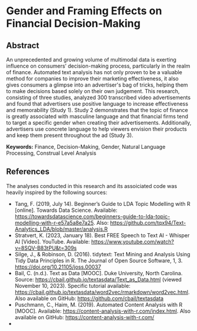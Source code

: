 # Gender and Framing Effects on Financial Decision-Making

## Abstract
An unprecedented and growing volume of multimodal data is exerting influence on consumers’ decision-making process, particularly in the realm of finance. Automated text analysis has not only proven to be a valuable method for companies to improve their marketing effectiveness, it also gives consumers a glimpse into an advertiser's bag of tricks, helping them to make decisions based solely on their own judgement. This research, consisting of three studies, analyzed 300 transcribed video advertisements and found that advertisers use positive language to increase effectiveness and memorability (Study 1). Study 2 demonstrates that the topic of finance is greatly associated with masculine language and that financial firms tend to target a specific gender when creating their advertisements. Additionally, advertisers use concrete language to help viewers envision their products and keep them present throughout the ad (Study 3).

**Keywords:** Finance, Decision-Making, Gender, Natural Language Processing, Construal Level Analysis 


## References
The analyses conducted in this research and its assoiciated code was heavily inspired by the following sources:
- Tang, F. (2019, July 14). Beginner’s Guide to LDA Topic Modelling with R [online]. Towards Data Science. Available: https://towardsdatascience.com/beginners-guide-to-lda-topic-modelling-with-r-e57a5a8e7a25. Also: https://github.com/tqx94/Text-Analytics_LDA/blob/master/analysis.R
- Stratvert, K. (2023, January 18). Best FREE Speech to Text AI - Whisper AI [Video]. YouTube. Available: https://www.youtube.com/watch?v=8SQV-B83tPU&t=309s
- Silge, J., & Robinson, D. (2016). tidytext: Text Mining and Analysis Using Tidy Data Principles in R. The Journal of Open Source Software, 1, 3. https://doi.org/10.21105/joss.00037
- Bail, C. (n.d.). Text as Data [MOOC]. Duke University, North Carolina. Source: https://cbail.github.io/textasdata/Text_as_Data.html (viewed November 10, 2023). Specific tutorial available: https://cbail.github.io/textasdata/word2vec/rmarkdown/word2vec.html. Also available on GitHub: https://github.com/cbail/textasdata
- Puschmann, C., Haim, M. (2019). Automated Content Analysis with R [MOOC]. Available: https://content-analysis-with-r.com/index.html. Also available on GitHub: https://content-analysis-with-r.com/
- 
